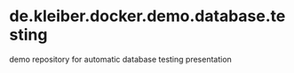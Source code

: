 # de.kleiber.docker.demo.database.testing
demo repository for automatic database testing presentation
